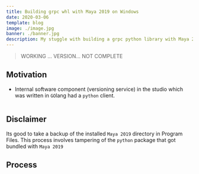 ```yaml
---
title: Building grpc whl with Maya 2019 on Windows
date: 2020-03-06
template: blog
image: ./image.jpg
banner: ./banner.jpg
description: My stuggle with building a grpc python library with Maya 2019 on Windows
---
```


> WORKING ... VERSION... NOT COMPLETE

## Motivation

-   Internal software component (versioning service) in the studio which was written in `GO`lang had a `python` client.

```

```

## Disclaimer

Its good to take a backup of the installed `Maya 2019` directory in Program Files. This process involves tampering of the `python` package that got bundled with `Maya 2019`

## Process

```

```
